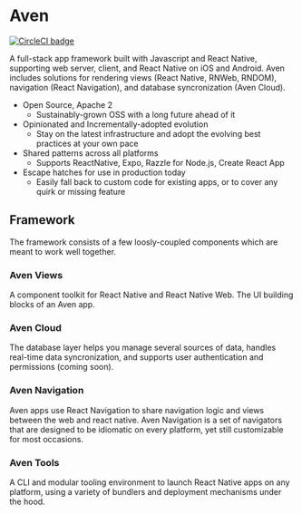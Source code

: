 # Aven

[![CircleCI badge](https://circleci.com/gh/AvenCloud/Aven/tree/master.svg?style=shield)](https://circleci.com/gh/AvenCloud/Aven/tree/master)

A full-stack app framework built with Javascript and React Native, supporting web server, client, and React Native on iOS and Android. Aven includes solutions for rendering views (React Native, RNWeb, RNDOM), navigation (React Navigation), and database syncronization (Aven Cloud).

- Open Source, Apache 2
  - Sustainably-grown OSS with a long future ahead of it
- Opinionated and Incrementally-adopted evolution
  - Stay on the latest infrastructure and adopt the evolving best practices at your own pace
- Shared patterns across all platforms
  - Supports ReactNative, Expo, Razzle for Node.js, Create React App
- Escape hatches for use in production today
  - Easily fall back to custom code for existing apps, or to cover any quirk or missing feature

## Framework

The framework consists of a few loosly-coupled components which are meant to work well together.

### Aven Views

A component toolkit for React Native and React Native Web. The UI building blocks of an Aven app.

### Aven Cloud

The database layer helps you manage several sources of data, handles real-time data syncronization, and supports user authentication and permissions (coming soon).

### Aven Navigation

Aven apps use React Navigation to share navigation logic and views between the web and react native. Aven Navigation is a set of navigators that are designed to be idiomatic on every platform, yet still customizable for most occasions.

### Aven Tools

A CLI and modular tooling environment to launch React Native apps on any platform, using a variety of bundlers and deployment mechanisms under the hood.

